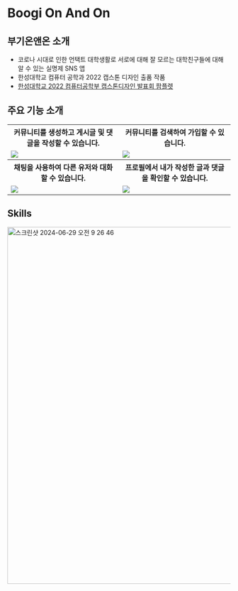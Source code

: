 # Boogi On And On

## 부기온앤온 소개
- 코로나 시대로 인한 언택트 대학생활로 서로에 대해 잘 모르는 대학친구들에 대해 알 수 있는 실명제 SNS 앱
- 한성대학교 컴퓨터 공학과 2022 캡스톤 디자인 출품 작품
- [한성대학교 2022 컴퓨터공학부 캡스톤디자인 발표회 팜플렛](http://cse.hansung.ac.kr/resources/attachedFiles/2022%20%EC%BB%B4%ED%93%A8%ED%84%B0%EA%B3%B5%ED%95%99%EB%B6%80%20%EC%BA%A1%EC%8A%A4%ED%86%A4%EB%94%94%EC%9E%90%EC%9D%B8%20%EB%B0%9C%ED%91%9C%ED%9A%8C%20%ED%8C%9C%ED%94%8C%EB%A0%9B.pdf)

## 주요 기능 소개

<table>
<tr>
  <th style = "width: 50%;"> 커뮤니티를 생성하고 게시글 및 댓글을 작성할 수 있습니다.</th>
  <th style = "width: 50%;"> 커뮤니티를 검색하여 가입할 수 있습니다. </th>
</tr>
<tr>
  <td><img src="https://github.com/junbok97/BoogiOnAndOn/assets/71696675/62c786f4-4103-42fc-b6ad-71fcf88144f9"></td>
  <td><img src="https://github.com/junbok97/BoogiOnAndOn/assets/71696675/c85ffca3-aef4-4506-b986-c5580d596018"></td>
</tr>
<tr>
  <th style = "width: 50%;"> 채팅을 사용하여 다른 유저와 대화할 수 있습니다. </th>
  <th style = "width: 50%;"> 프로필에서 내가 작성한 글과 댓글을 확인할 수 있습니다. </th>
</tr>
<tr>
  <td><img src="https://github.com/junbok97/BoogiOnAndOn/assets/71696675/58fbea9c-3cc1-4b35-91c3-8ad913e7be30"></td>
  <td><img src="https://github.com/junbok97/BoogiOnAndOn/assets/71696675/d6410e40-76c7-49f4-bad0-54714b616552"></td>
</tr>
</table>

## Skills
<img width="804" alt="스크린샷 2024-06-29 오전 9 26 46" src="https://github.com/junbok97/BoogiOnAndOn/assets/71696675/812c6ea8-5098-4d1b-b507-30071001c274">
